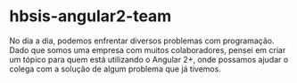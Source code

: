 # hbsis-angular2-team
No dia a dia, podemos enfrentar diversos problemas com programação. Dado que somos uma empresa com muitos colaboradores, pensei em criar um tópico  para quem está utilizando o Angular 2+, onde possamos ajudar o colega com a solução de algum problema que já tivemos.
